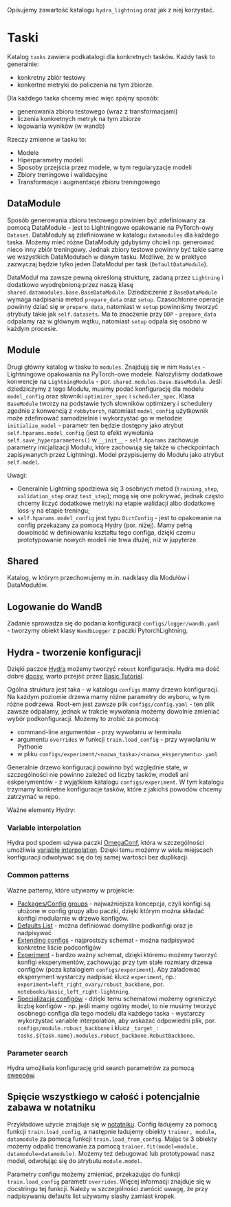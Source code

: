 Opisujemy zawartość katalogu `hydra_lightning` oraz jak z niej korzystać.

# Taski

Katalog `tasks` zawiera podkatalogi dla konkretnych tasków. Każdy task to generalnie: 
- konkretny zbiór testowy 
- konkertne metryki do policzenia na tym zbiorze.

Dla każdego taska chcemy mieć więc spójny sposób: 
- generowania zbioru testowego (wraz z transformacjami)
- liczenia konkretnych metryk na tym zbiorze
- logowania wyników (w wandb)

Rzeczy zmienne w tasku to:
- Modele
- Hiperparametry modeli
- Sposoby przejścia przez modele, w tym regularyzacje modeli
- Zbiory treningowe i walidacyjne
- Transformacje i augmentacje zbioru treningowego

## DataModule

Sposób generowania zbioru testowego powinien być zdefiniowany za pomocą DataModule - jest to Lightningowe opakowanie na PyTorch-owy `Dataset`. DataModuły są zdefiniowane w katalogu `datamodules` dla każdego taska. Możemy mieć różne DataModuły gdybyśmy chcieli np. generować nieco inny zbiór treningowy. Jednak zbiory testowe powinny być takie same we wszystkich DataModułach w danym tasku. Możliwe, że w praktyce zazwyczaj będzie tylko jeden DataModuł per task (`DefaultDataModule`).

DataModuł ma zawsze pewną określoną strukturę, zadaną przez `Lightning` i dodatkowo wyodrębnioną przez naszą klasę `shared.datamodules.base.BaseDataModule`. Dziedziczenie z `BaseDataModule` wymaga nadpisania metod `prepare_data` oraz `setup`. Czasochłonne operacje powinny dziać się w `prepare_data`, natomiast w `setup` powinniśmy tworzyć atrybuty takie jak `self.datasets`. Ma to znaczenie przy `DDP` - `prepare_data` odpalamy raz w głównym wątku, natomiast `setup` odpala się osobno w każdym procesie.

## Module

Drugi główny katalog w tasku to `modules`. Znajdują się w nim `Modules` - Lightningowe opakowania na PyTorch-owe modele. Nałożyliśmy dodatkowe konwencje na `LightningModule` - por. `shared.modules.base.BaseModule`. Jeśli dziedziczymy z tego Modułu, musimy podać konfigurację dla modelu `model_config` oraz słowniki `optimizer_spec` i `scheduler_spec`. Klasa `BaseModule` tworzy na podstawie tych słowników optimizery i schedulery zgodnie z konwencją z `robbytorch`, natomiast `model_config` użytkownik może zdefiniować samodzielnie i wykorzystać go w metodzie `initialize_model` - parametr ten będzie dostępny jako atrybut `self.hparams.model_config` (jest to efekt wywołania `self.save_hyperparameters()` w `__init__` - `self.hparams` zachowuje parametry inicjalizacji Modułu, które zachowują się także w checkpointach zapisywanych przez Lightning). Model przypisujemy do Modułu jako atrybut `self.model`.

Uwagi:
- Generalnie Lightning spodziewa się 3 osobnych metod (`training_step`, `validation_step` oraz `test_step`); mogą się one pokrywać, jednak często chcemy liczyć dodatkowe metryki na etapie walidacji albo dodatkowe loss-y na etapie treningu;
- `self.hparams.model_config` jest typu `DictConfig` - jest to opakowanie na config przekazany za pomocą Hydry (por. niżej). Mamy pełną dowolność w definiowaniu kształtu tego configa, dzięki czemu prototypowanie nowych modeli nie trwa dłużej, niż w jupyterze.

## Shared

Katalog, w którym przechowujemy m.in. nadklasy dla Modułów i DataModułów.

## Logowanie do WandB

Zadanie sprowadza się do podania konfiguracji `configs/logger/wandb.yaml` - tworzymy obiekt klasy `WandbLogger` z paczki PytorchLightning.

## Hydra - tworzenie konfiguracji

Dzięki paczce [Hydra](https://hydra.cc/) możemy tworzyć `robust` konfiguracje. Hydra ma dość dobre [docsy](https://hydra.cc/docs/intro), warto przejść przez [Basic Tutorial](https://hydra.cc/docs/tutorials/intro).

Ogólna struktura jest taka - w katalogu `configs` mamy drzewo konfiguracji. Na każdym poziomie drzewa mamy różne parametry do wyboru, w tym różne podrzewa. Root-em jest zawsze plik `configs/config.yaml` - ten plik zawsze odpalamy, jednak w trakcie wywołania możemy dowolnie zmieniać wybór podkonfiguracji. Możemy to zrobić za pomocą:
- command-line argumentów - przy wywołaniu w terminalu
- argumentu `overrides` w funkcji `train.load_config` - przy wywołaniu w Pythonie
- w pliku `configs/experiment/<nazwa_taska>/<nazwa_eksperymentu>.yaml`

Generalnie drzewo konfiguracji powinno być względnie stałe, w szczególności nie powinno zależeć od liczby tasków, modeli ani eskperymentów - z wyjątkiem katalogu `configs/experiment`. W tym katalogu trzymamy konkretne konfiguracje tasków, które z jakichś powodów chcemy zatrzymać w repo.

Ważne elementy Hydry:

### Variable interpolation

Hydra pod spodem używa paczki [OmegaConf](https://omegaconf.readthedocs.io/en/2.0_branch/index.html), która w szczególności umożliwia [variable interpolation](https://omegaconf.readthedocs.io/en/2.0_branch/usage.html#variable-interpolation). Dzięki temu możemy w wielu miejscach konfiguracji odwoływać się do tej samej wartości bez duplikacji.

### Common patterns

Ważne patterny, które używamy w projekcie:
- [Packages/Config groups](https://hydra.cc/docs/advanced/overriding_packages) - najważniejsza koncepcja, czyli konfigi są ułożone w config grupy albo paczki, dzięki którym można składać konfigi modularnie w drzewo konfigów.
- [Defaults List](https://hydra.cc/docs/advanced/defaults_list/) - można definiować domyślne podkonfigi oraz je nadpisywać
- [Extending configs](https://hydra.cc/docs/patterns/extending_configs) - najprostszy schemat - można nadpisywać konkretne liście podconfigów
- [Experiment](https://hydra.cc/docs/patterns/configuring_experiments) - bardzo ważny schemat, dzięki któremu możemy tworzyć konfigi eksperymentów, zachowując przy tym stałe rozmiary drzewa configów (poza katalogiem `configs/experiment`). Aby załadować eksperyment wystarczy nadpisać klucz `experiment`, np.:
`experiment=left_right_ovary/robust_backbone`, por. `notebooks/basic_left_right-lightning`.
- [Specjalizacja configów](https://hydra.cc/docs/patterns/specializing_config) - dzięki temu schematowi możemy ograniczyć liczbę konfigów - np. jeśli mamy ogólny model, to nie musimy tworzyć osobnego configa dla tego modelu dla każdego taska - wystarczy wykorzystać variable interpolation, aby wskazać odpowiedni plik, por. `configs/module.robust_backbone` i klucz `_target_: tasks.${task.name}.modules.robust_backbone.RobustBackbone`.

### Parameter search

Hydra umożliwia konfigurację grid search parametrów za pomocą [sweepów](https://hydra.cc/docs/tutorials/basic/running_your_app/multi-run).

## Spięcie wszystkiego w całość i potencjalnie zabawa w notatniku
 
Przykładowe użycie znajduje się w [notatniku](notebooks/example_task.ipynb). Config ładujemy za pomocą funkcji `train.load_config`, a następnie ładujemy obiekty `trainer, module, datamodule` za pomocą funkcji `train.load_from_config`. Mając te 3 obiekty możemy odpalić trenowanie za pomocą `trainer.fit(model=module, datamodule=datamodule)`. Możemy też debugować lub prototypować nasz model, odwołując się do atrybutu `module.model`.

Parametry configu możemy zmieniać, przekazując do funkcji `train.load_config` parametr `overrides`. Więcej informacji znajduje się w docstringu tej funkcji. Należy w szczególności zwrócić uwagę, że przy nadpisywaniu defaults list używamy slashy zamiast kropek.
